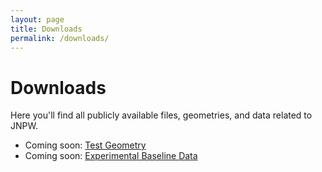 ```yaml
---
layout: page
title: Downloads
permalink: /downloads/
---
```


# Downloads

Here you'll find all publicly available files, geometries, and data related to JNPW.

- Coming soon: [Test Geometry](#)
- Coming soon: [Experimental Baseline Data](#)

